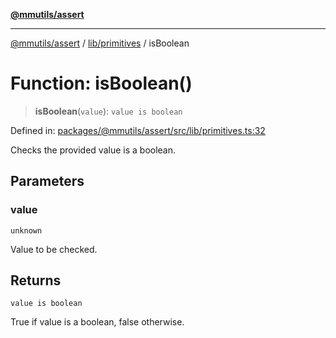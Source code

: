 [**@mmutils/assert**](../../../README.md)

***

[@mmutils/assert](../../../modules.md) / [lib/primitives](../README.md) / isBoolean

# Function: isBoolean()

> **isBoolean**(`value`): `value is boolean`

Defined in: [packages/@mmutils/assert/src/lib/primitives.ts:32](https://github.com/mastermind-0xff/-mm-monorepo/blob/ca3710bd8bb8c2ee105ac4cbba3822a7d96ba98d/packages/@mmutils/assert/src/lib/primitives.ts#L32)

Checks the provided value is a boolean.

## Parameters

### value

`unknown`

Value to be checked.

## Returns

`value is boolean`

True if value is a boolean, false otherwise.
